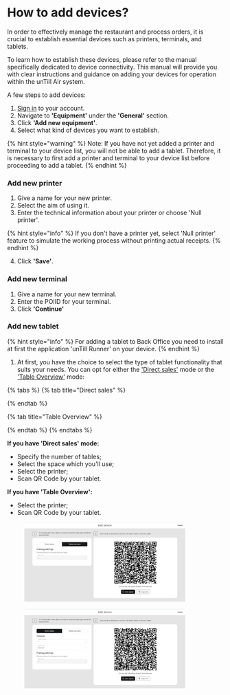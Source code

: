 # How to add devices?

In order to effectively manage the restaurant and process orders, it is crucial to establish essential devices such as printers, terminals, and tablets.&#x20;

To learn how to establish these devices, please refer to the manual specifically dedicated to device connectivity. This manual will provide you with clear instructions and guidance on adding your devices for operation within the unTill Air system.

A few steps to add devices:

1. [Sign in](../../getting-started/quick-start/sign-in-to-untill-air.md) to your account.
2. Navigate to **'Equipment'** under the **'General'** section.
3. Click **'Add new equipment'**.
4. Select what kind of devices you want to establish.

{% hint style="warning" %}
Note: If you have not yet added a printer and terminal to your device list, you will not be able to add a tablet. Therefore, it is necessary to first add a printer and terminal to your device list before proceeding to add a tablet.
{% endhint %}

### Add new printer

1. Give a name for your new printer.
2. Select the aim of using it.
3. Enter the technical information about your printer or choose 'Null printer'.

{% hint style="info" %}
If you don't have a printer yet, select 'Null printer' feature to simulate the working process without printing actual receipts.
{% endhint %}

4. Click **'Save'**.

### Add new terminal

1. Give a name for your new terminal.
2. Enter the POIID for your terminal.
3. Click **'Continue'**

### Add new tablet

{% hint style="info" %}
For adding a tablet to Back Office you need to install at first the application 'unTill Runner' on your device.
{% endhint %}

1. At first, you have the choice to select the type of tablet functionality that suits your needs. You can opt for either the ['Direct sales'](../direct-sales-mode.md) mode or the ['Table Overview'](../table-overview-mode.md) mode:

{% tabs %}
{% tab title="Direct sales" %}

{% endtab %}

{% tab title="Table Overview" %}

{% endtab %}
{% endtabs %}

**If you have 'Direct sales' mode:**

* Specify the number of tables;
* Select the space which you'll use;
* Select the printer;
* Scan QR Code by your tablet.

**If you have 'Table Overview':**

* Select the printer;
* Scan QR Code by your tablet.

<div>

<figure><img src="../../.gitbook/assets/adding-device.jpg" alt="" width="375"><figcaption></figcaption></figure>

 

<figure><img src="../../.gitbook/assets/adding-device2.jpg" alt="" width="375"><figcaption></figcaption></figure>

</div>
